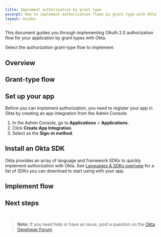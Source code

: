 ```yaml
---
title: Implement authorization by grant type
excerpt: How to implement authorization flows by grant type with Okta
layout: Guides
---
```


This document guides you through implementing OAuth 2.0 authorization flow for your application by grant types with Okta.

Select the authorization grant-type flow to implement: <StackSelector />

## Overview

<StackSnippet snippet="overview" />

## Grant-type flow

<StackSnippet snippet="flow-diagram"/>

## Set up your app

Before you can implement authorization, you need to register your app in Okta by creating an app integration from the Admin Console.

1. In the Admin Console, go to **Applications** > **Applications**.
2. Click **Create App Integration**.
3. Select **<StackSnippet snippet="sign-in-method" inline />** as the **Sign-in method**.

<StackSnippet snippet="setup-app" />

## Install an Okta SDK

Okta provides an array of language and framework SDKs to quickly implement authorization with Okta. See [Languages & SDKs overivew](/code/) for a list of SDKs you can download to start using with your app.

<StackSnippet snippet="install-sdk" />

<!-- "Redirect to Auth Server" , "Flow usage" , "Exchange authorization code for token", "Scopes", "Get access token" grant-specific content -->

## Implement flow

<StackSnippet snippet="use-flow" />

<!-- ### Exchange authorization code for token -->

<!-- ### Get access token -->

<StackSnippet snippet="examples" />

## Next steps

<StackSnippet snippet="nextsteps" />

<br>

> **Note:** If you need help or have an issue, post a question on the [Okta Developer Forum](https://devforum.okta.com).
